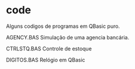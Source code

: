# code

Alguns codigos de programas em QBasic puro.

AGENCY.BAS   Simulação de uma agencia bancária.


CTRLSTQ.BAS		Controle de estoque


DIGITOS.BAS		Relógio em QBasic

